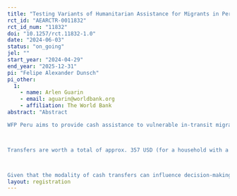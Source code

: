 ```yaml
---
title: "Testing Variants of Humanitarian Assistance for Migrants in Peru"
rct_id: "AEARCTR-0011832"
rct_id_num: "11832"
doi: "10.1257/rct.11832-1.0"
date: "2024-06-03"
status: "on_going"
jel: ""
start_year: "2024-04-29"
end_year: "2025-12-31"
pi: "Felipe Alexander Dunsch"
pi_other:
  1:
    - name: Arlen Guarin
    - email: aguarin@worldbank.org
    - affiliation: The World Bank
abstract: "Abstract
WFP Peru aims to provide cash assistance to vulnerable in-transit migrants and refugees from Venezuela, so that they are able to meet their essential food and nutrition needs.

Transfers are worth a total of approx. 357 USD (for a household with a maximum of 5 members) and will reach around 16,500 migrants across 5 districts of Peru. The programme will be implemented from April to October-November 2024. The total transfer size is held constant between the two groups. The impact evaluation will be carried out in 2 of these locations: Arequipa and Desaguadero-Puno.

Given that the modality of cash transfers can influence decision-making patterns (including consumption behavior), this impact evaluation will compare the effects of (a) receiving a restricted cash cash (in the form of a Sodexo card, or similar provider) versus (b) receiving a less-restricted pre-loaded debit card (Zinli card, or similar provider) on in-transit migrants and refugees' spending behavior as well as food security and psychosocial well-being, among other indicators. Primary evaluation questions focus on the impact of different CBT modalities on consumption behavior, food security, and other measures of wellbeing, while secondary questions explore migrants' intentions, expectations, and knowledge, as well as their coping mechanisms and psychosocial well-being during their journey."
layout: registration
---
```


